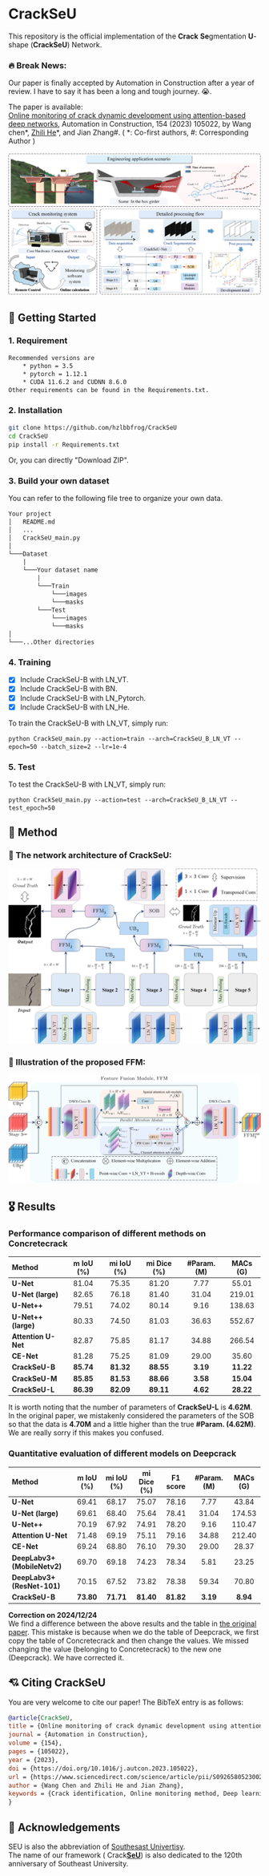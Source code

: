 # CrackSeU
This repository is the official implementation of the **Crack** **Se**gmentation **U**-shape (**CrackSeU**) Network.

### 🔥 Break News:  
Our paper is finally accepted by Automation in Construction after a year of review. I have to say it has been a long and tough journey. 😭.

The paper is available:  
[Online monitoring of crack dynamic development using attention-based deep networks](https://www.sciencedirect.com/science/article/pii/S0926580523002820), Automation in Construction, 154 (2023) 105022, by Wang chen*, [Zhili He](http://zl-he.com/)*, and Jian Zhang#. ( *: Co-first authors, #: Corresponding Author )

![Framework](figures/Framework.png)

## 🛴 Getting Started
### 1. Requirement
~~~
Recommended versions are
    * python = 3.5
    * pytorch = 1.12.1
    * CUDA 11.6.2 and CUDNN 8.6.0  
Other requirements can be found in the Requirements.txt.
~~~

### 2. Installation
```bash
git clone https://github.com/hzlbbfrog/CrackSeU
cd CrackSeU
pip install -r Requirements.txt
```
Or, you can directly "Download ZIP".

### 3. Build your own dataset
You can refer to the following file tree to organize your own data.
```
Your project
│   README.md
│   ...
│   CrackSeU_main.py
│
└───Dataset
    |
    └───Your dataset name
        |
        └───Train
            └───images
            └───masks
        └───Test
            └───images
            └───masks
│  
└───...Other directories   
```

### 4. Training
- [x] Include CrackSeU-B with LN_VT.
- [x] Include CrackSeU-B with BN.
- [x] Include CrackSeU-B with LN_Pytorch.
- [x] Include CrackSeU-B with LN_He.

To train the CrackSeU-B with LN_VT, simply run:
```shell
python CrackSeU_main.py --action=train --arch=CrackSeU_B_LN_VT --epoch=50 --batch_size=2 --lr=1e-4
```

### 5. Test
To test the CrackSeU-B with LN_VT, simply run:
```shell
python CrackSeU_main.py --action=test --arch=CrackSeU_B_LN_VT --test_epoch=50
```

## 🎯 Method
### :rocket: The network architecture of CrackSeU:
![CrackSeU](figures/CrackSeU.png)

### :rocket: Illustration of the proposed FFM:
![FFM](figures/FFM.png)


## :medal_military: Results
### Performance comparison of different methods on Concretecrack
| **Method**                 | **m IoU (%)**  | **mi IoU (%)** | **mi Dice (%)** | **#Param. (M)** |**MACs (G)** |
|:---------------------------|:--------------:|:--------------:|:---------------:|:---------------:|:-----------:|
| **U-Net**                  | 81.04         | 75.35          | 81.20          | 7.77            | 55.01       |
| **U-Net (large)**          | 82.65         | 76.18          | 81.40           | 31.04           | 219.01       |
| **U-Net++**                | 79.51          | 74.02          | 80.14           | 9.16            | 138.63      |
| **U-Net++ (large)**        | 80.33          | 74.50         | 81.03           | 36.63            | 552.67      |
| **Attention U-Net**        | 82.87         | 75.85          | 81.17          | 34.88           | 266.54      |
| **CE-Net**                 | 81.28          | 75.25          | 81.09          | 29.00           | 35.60       |
| **CrackSeU-B**             | **85.74**          | **81.32**          | **88.55**           | **3.19**            | **11.22**       |
| **CrackSeU-M**             | **85.85**         | **81.53**         | **88.66**           | **3.58**            | **15.04**       |   
| **CrackSeU-L**             | **86.39**         | **82.09**         | **89.11**           | **4.62**            | **28.22**       |

It is worth noting that the number of parameters of **CrackSeU-L** is **4.62M**.   
In the original paper, we mistakenly considered the parameters of the SOB so that the data is **4.70M** and a little higher than the true **#Param. (4.62M)**.   
We are really sorry if this makes you confused. 

### Quantitative evaluation of different models on Deepcrack
| **Method**                 | **m IoU (%)**  | **mi IoU (%)** | **mi Dice (%)** | **F1 score** | **#Param. (M)** |**MACs (G)** |
|:---------------------------|:--------------:|:--------------:|:---------------:|:------------:|:---------------:|:-----------:|
| **U-Net**                  | 69.41         | 68.17          | 75.07          | 78.16          |7.77            | 43.84       |
| **U-Net (large)**          | 69.61         | 68.40          | 75.64           | 78.41          |31.04           | 174.53       |
| **U-Net++**                | 70.19          | 67.92          | 74.91           | 78.20          |9.16            | 110.47      |
| **Attention U-Net**        | 71.48         | 69.19          | 75.11          | 79.16          |34.88           | 212.40      |
| **CE-Net**                 | 69.24          | 68.80          | 76.10          | 79.30         |29.00           | 28.37       |
| **DeepLabv3+ (MobileNetv2)**   | 69.70          | 69.18          | 74.23          | 78.34          |5.81           | 23.25       |
| **DeepLabv3+ (ResNet-101)**     | 70.15         | 67.52          | 73.82          | 78.38          |59.34           | 70.80       |
| **CrackSeU-B**             | **73.80**          | **71.71**          | **81.40**          |**81.82**           | **3.19**            | **8.94**       |

**Correction on 2024/12/24**  
We find a difference between the above results and the table in [the original paper](https://www.sciencedirect.com/science/article/pii/S0926580523002820). This mistake is because when we do the table of Deepcrack, we first copy the table of Concretecrack and then change the values. We missed changing the value (belonging to Concretecrack) to the new one (Deepcrack). We have corrected it.

## 💘 Citing CrackSeU
You are very welcome to cite our paper! The BibTeX entry is as follows:

```BibTeX
@article{CrackSeU,
title = {Online monitoring of crack dynamic development using attention-based deep networks},
journal = {Automation in Construction},
volume = {154},
pages = {105022},
year = {2023},
doi = {https://doi.org/10.1016/j.autcon.2023.105022},
url = {https://www.sciencedirect.com/science/article/pii/S0926580523002820},
author = {Wang Chen and Zhili He and Jian Zhang},
keywords = {Crack identification, Online monitoring method, Deep learning}
}
```

## 👅 Acknowledgements
SEU is also the abbreviation of [Southesast Univertisy](https://www.seu.edu.cn/).  
The name of our framework ( Crack[**SeU**](https://www.seu.edu.cn/)) is also dedicated to the 120th anniversary of Southeast University.

